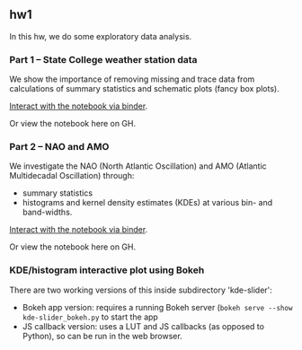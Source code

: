 ## hw1
In this hw, we do some exploratory data analysis.

### Part 1 – State College weather station data
We show the importance of removing missing and trace data from calculations of summary statistics and schematic plots 
(fancy box plots). 

[Interact with the notebook via binder](https://mybinder.org/v2/gh/zmoon92/PSU-METEO-515/master?filepath=hw1%2Fhw1p1.ipynb).

Or view the notebook here on GH. 

### Part 2 – NAO and AMO
We investigate the NAO (North Atlantic Oscillation) 
and AMO (Atlantic Multidecadal Oscillation) through:

* summary statistics
* histograms and kernel density estimates (KDEs) at various bin- and band-widths. 

[Interact with the notebook via binder](https://mybinder.org/v2/gh/zmoon92/PSU-METEO-515/master?filepath=hw1%2Fhw1p2.ipynb).

Or view the notebook here on GH. 

### KDE/histogram interactive plot using Bokeh
There are two working versions of this inside subdirectory 'kde-slider': 

* Bokeh app version: requires a running Bokeh server (`bokeh serve --show kde-slider_bokeh.py` to start the app
* JS callback version: uses a LUT and JS callbacks (as opposed to Python), so can be run in the web browser. 
